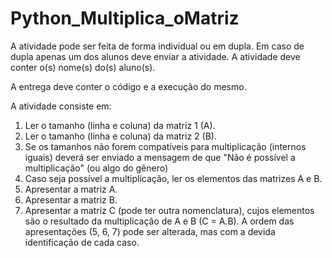 # Python_Multiplica_oMatriz
A atividade pode ser feita de forma individual ou em dupla.
Em caso de dupla apenas um dos alunos deve enviar a atividade.
A atividade deve conter o(s) nome(s) do(s) aluno(s).

A entrega deve conter o código e a execução do mesmo.

A atividade consiste em:
  1. Ler o tamanho (linha e coluna) da matriz 1 (A).
  2. Ler o tamanho (linha e coluna) da matriz 2 (B).
  3. Se os tamanhos não forem compatíveis para multiplicação (internos iguais) deverá ser enviado a mensagem de que "Não é possível a multiplicação" (ou algo do gênero)
  4. Caso seja possível a multiplicação, ler os elementos das matrizes A e B.
  5. Apresentar a matriz A.
  6. Apresentar a matriz B.
  7. Apresentar a matriz C (pode ter outra nomenclatura), cujos elementos são o resultado da multiplicação de A e B (C = A.B).
  A ordem das apresentações (5, 6, 7) pode ser alterada, mas com a devida identificação de cada caso.
